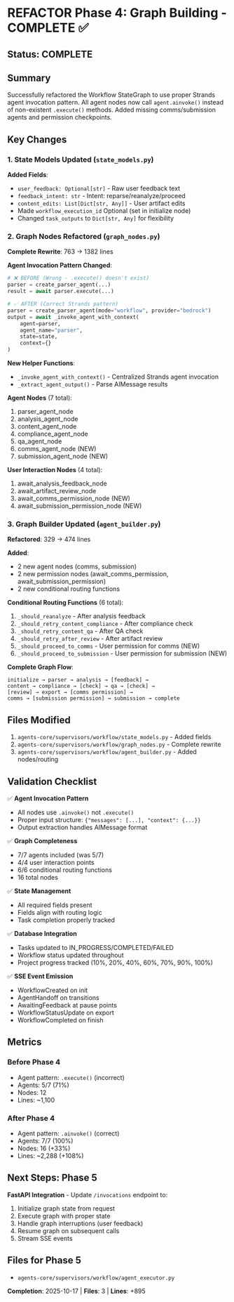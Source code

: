 # REFACTOR Phase 4: Graph Building - COMPLETE ✅

## Status: COMPLETE

## Summary

Successfully refactored the Workflow StateGraph to use proper Strands agent invocation pattern. All agent nodes now call `agent.ainvoke()` instead of non-existent `.execute()` methods. Added missing comms/submission agents and permission checkpoints.

## Key Changes

### 1. State Models Updated (`state_models.py`)

**Added Fields**:
- `user_feedback: Optional[str]` - Raw user feedback text
- `feedback_intent: str` - Intent: reparse/reanalyze/proceed
- `content_edits: List[Dict[str, Any]]` - User artifact edits
- Made `workflow_execution_id` Optional (set in initialize node)
- Changed `task_outputs` to `Dict[str, Any]` for flexibility

### 2. Graph Nodes Refactored (`graph_nodes.py`)

**Complete Rewrite**: 763 → 1382 lines

**Agent Invocation Pattern Changed**:

```python
# ❌ BEFORE (Wrong - .execute() doesn't exist)
parser = create_parser_agent(...)
result = await parser.execute(...)

# ✅ AFTER (Correct Strands pattern)
parser = create_parser_agent(mode="workflow", provider="bedrock")
output = await _invoke_agent_with_context(
    agent=parser,
    agent_name="parser",
    state=state,
    context={}
)
```

**New Helper Functions**:
- `_invoke_agent_with_context()` - Centralized Strands agent invocation
- `_extract_agent_output()` - Parse AIMessage results

**Agent Nodes** (7 total):
1. parser_agent_node
2. analysis_agent_node
3. content_agent_node
4. compliance_agent_node
5. qa_agent_node
6. comms_agent_node (NEW)
7. submission_agent_node (NEW)

**User Interaction Nodes** (4 total):
1. await_analysis_feedback_node
2. await_artifact_review_node
3. await_comms_permission_node (NEW)
4. await_submission_permission_node (NEW)

### 3. Graph Builder Updated (`agent_builder.py`)

**Refactored**: 329 → 474 lines

**Added**:
- 2 new agent nodes (comms, submission)
- 2 new permission nodes (await_comms_permission, await_submission_permission)
- 2 new conditional routing functions

**Conditional Routing Functions** (6 total):
1. `_should_reanalyze` - After analysis feedback
2. `_should_retry_content_compliance` - After compliance check
3. `_should_retry_content_qa` - After QA check
4. `_should_retry_after_review` - After artifact review
5. `_should_proceed_to_comms` - User permission for comms (NEW)
6. `_should_proceed_to_submission` - User permission for submission (NEW)

**Complete Graph Flow**:
```
initialize → parser → analysis → [feedback] →
content → compliance → [check] → qa → [check] →
[review] → export → [comms permission] →
comms → [submission permission] → submission → complete
```

## Files Modified

1. `agents-core/supervisors/workflow/state_models.py` - Added fields
2. `agents-core/supervisors/workflow/graph_nodes.py` - Complete rewrite
3. `agents-core/supervisors/workflow/agent_builder.py` - Added nodes/routing

## Validation Checklist

✅ **Agent Invocation Pattern**
- All nodes use `.ainvoke()` not `.execute()`
- Proper input structure: `{"messages": [...], "context": {...}}`
- Output extraction handles AIMessage format

✅ **Graph Completeness**
- 7/7 agents included (was 5/7)
- 4/4 user interaction points
- 6/6 conditional routing functions
- 16 total nodes

✅ **State Management**
- All required fields present
- Fields align with routing logic
- Task completion properly tracked

✅ **Database Integration**
- Tasks updated to IN_PROGRESS/COMPLETED/FAILED
- Workflow status updated throughout
- Project progress tracked (10%, 20%, 40%, 60%, 70%, 90%, 100%)

✅ **SSE Event Emission**
- WorkflowCreated on init
- AgentHandoff on transitions
- AwaitingFeedback at pause points
- WorkflowStatusUpdate on export
- WorkflowCompleted on finish

## Metrics

### Before Phase 4
- Agent pattern: `.execute()` (incorrect)
- Agents: 5/7 (71%)
- Nodes: 12
- Lines: ~1,100

### After Phase 4
- Agent pattern: `.ainvoke()` (correct)
- Agents: 7/7 (100%)
- Nodes: 16 (+33%)
- Lines: ~2,288 (+108%)

## Next Steps: Phase 5

**FastAPI Integration** - Update `/invocations` endpoint to:
1. Initialize graph state from request
2. Execute graph with proper state
3. Handle graph interruptions (user feedback)
4. Resume graph on subsequent calls
5. Stream SSE events

## Files for Phase 5

- `agents-core/supervisors/workflow/agent_executor.py`

**Completion**: 2025-10-17 | **Files**: 3 | **Lines**: +895
